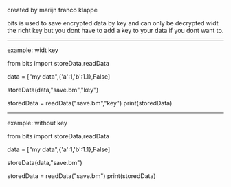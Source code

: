created by marijn franco klappe

bits is used to save encrypted data by key and can only be decrypted widt the richt key
but you dont have to add a key to your data if you dont want to.

--------------------------------------------------------------
example: widt key

from bits import storeData,readData

data = ["my data",{'a':1,'b':1.1},False]

storeData(data,"save.bm","key")

storedData = readData("save.bm","key")
print(storedData)

--------------------------------------------------------------
example: without key

from bits import storeData,readData

data = ["my data",{'a':1,'b':1.1},False]

storeData(data,"save.bm")

storedData = readData("save.bm")
print(storedData)
